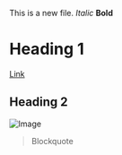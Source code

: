 This is a new file.
*Italic*
**Bold**
# Heading 1
[Link](https://ucsd.edu/)
## Heading 2
![Image](https://www.google.com.hk/imgres?imgurl=https%3A%2F%2Fucsdnews.ucsd.edu%2Fnews_uploads%2FResized_Geisel_Library_08.31.jpg&imgrefurl=https%3A%2F%2Fucsdnews.ucsd.edu%2Fpressrelease%2Fuc-san-diego-ranked-no-1-public-university-by-washington-monthly&tbnid=xbYsSqFqzKSFMM&vet=12ahUKEwit0bLfkIP3AhUgS_UHHYgPBmQQMygAegUIARCxAQ..i&docid=7KKlpKBbSEGgHM&w=2400&h=1605&q=ucsd&ved=2ahUKEwit0bLfkIP3AhUgS_UHHYgPBmQQMygAegUIARCxAQ)
> Blockquote
